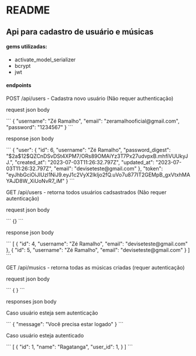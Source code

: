 # README

## Api para cadastro de usuário e músicas

#### gems utilizadas:
- activate_model_serializer
- bcrypt
- jwt

#### endpoints 
<p>POST /api/users - Cadastra novo usuário (Não requer authenticação)</p>
<p>request json body</p>
```
{
  "username": "Zé Ramalho",
  "email": "zeramalhooficial@gmail.com",
  "password": "1234567"
}
```
<p>response json body</p>
```
 {
  "user": {
  "id": 6,
  "username": "Zé Ramalho",
  "password_digest": "$2a$12$QZCnDSvDSt4XPM7/ORs89OMAiYz3T7Px27udvpxB.mhfiVUUkyJJ.",
  "created_at": "2023-07-03T11:26:32.797Z",
  "updated_at": "2023-07-03T11:26:32.797Z",
  "email": "deviseteste@gmail.com"
 },
  "token": "eyJhbGciOiJIUzI1NiJ9.eyJ1c2VyX2lkIjo2fQ.uVo7u877IT2GEMpB_gxVtxhMAYAJD8W_XiUoNvR7_iM"
 }
```
<p>GET /api/users - retorna todos usuários cadsastrados (Não requer autenticação)</p>
<p>request json body</p>
```
{}
```

<p>response json body</p>
```
[
 {
  "id": 4,
  "username": "Zé Ramalho",
  "email": "deviseteste@gmail.com"
 },
 {
  "id": 5,
  "username": "Zé Ramalho",
  "email": "deviseteste@gmail.com"
 }
]
```
<p>GET /api/musics - retorna todas as músicas criadas (requer autenticação)</p>
<p>request json body</p>
```
 { }
```
<p>responses json body</p>
<p>Caso usuário esteja sem autenticação</p>
```
 {
  "message": "Você precisa estar logado"
 }
```
<P>Caso usuário esteja autenticado</P>
```
[
 {
  "id": 1,
  "name": "Ragatanga",
  "user_id": 1,
 }
]
```



